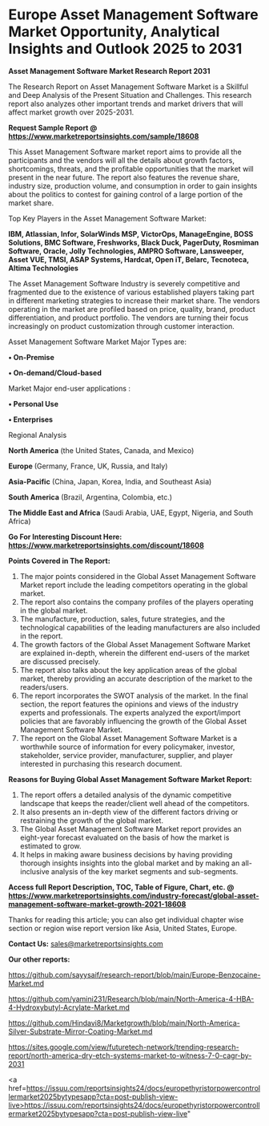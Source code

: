  # Europe Asset Management Software Market Opportunity, Analytical Insights and Outlook 2025 to 2031

<strong>Asset Management Software Market Research Report 2031</strong>

The Research Report on Asset Management Software Market is a Skillful and Deep Analysis of the Present Situation and Challenges. This research report also analyzes other important trends and market drivers that will affect market growth over 2025-2031.

<strong>Request Sample Report @ <a href=https://www.marketreportsinsights.com/sample/18608>https://www.marketreportsinsights.com/sample/18608</a></strong>

This Asset Management Software market report aims to provide all the participants and the vendors will all the details about growth factors, shortcomings, threats, and the profitable opportunities that the market will present in the near future. The report also features the revenue share, industry size, production volume, and consumption in order to gain insights about the politics to contest for gaining control of a large portion of the market share.

Top Key Players in the Asset Management Software Market:

<strong>IBM, Atlassian, Infor, SolarWinds MSP, VictorOps, ManageEngine, BOSS Solutions, BMC Software, Freshworks, Black Duck, PagerDuty, Rosmiman Software, Oracle, Jolly Technologies, AMPRO Software, Lansweeper, Asset VUE, TMSI, ASAP Systems, Hardcat, Open iT, Belarc, Tecnoteca, Altima Technologies</strong>

The Asset Management Software Industry is severely competitive and fragmented due to the existence of various established players taking part in different marketing strategies to increase their market share. The vendors operating in the market are profiled based on price, quality, brand, product differentiation, and product portfolio. The vendors are turning their focus increasingly on product customization through customer interaction.

Asset Management Software Market Major Types are:

<strong>• On-Premise

• On-demand/Cloud-based</strong>

Market Major end-user applications :

<strong>• Personal Use

• Enterprises</strong>

Regional Analysis

</u><strong><b>North America</b></strong> (the United States, Canada, and Mexico)

<strong><b>Europe </b></strong>(Germany, France, UK, Russia, and Italy)

<strong><b>Asia-Pacific</b></strong> (China, Japan, Korea, India, and Southeast Asia)

<strong><b>South America</b></strong> (Brazil, Argentina, Colombia, etc.)

<strong><b>The Middle East and Africa</b></strong> (Saudi Arabia, UAE, Egypt, Nigeria, and South Africa)

<strong>Go For Interesting Discount Here: <a href=https://www.marketreportsinsights.com/discount/18608>https://www.marketreportsinsights.com/discount/18608</a></strong>

<strong>Points Covered in The Report:</strong>
<ol>
  <li>The major points considered in the Global Asset Management Software Market report include the leading competitors operating in the global market.</li>
  <li>The report also contains the company profiles of the players operating in the global market.</li>
  <li>The manufacture, production, sales, future strategies, and the technological capabilities of the leading manufacturers are also included in the report.</li>
  <li>The growth factors of the Global Asset Management Software Market are explained in-depth, wherein the different end-users of the market are discussed precisely.</li>
  <li>The report also talks about the key application areas of the global market, thereby providing an accurate description of the market to the readers/users.</li>
  <li>The report incorporates the SWOT analysis of the market. In the final section, the report features the opinions and views of the industry experts and professionals. The experts analyzed the export/import policies that are favorably influencing the growth of the Global Asset Management Software Market.</li>
  <li>The report on the Global Asset Management Software Market is a worthwhile source of information for every policymaker, investor, stakeholder, service provider, manufacturer, supplier, and player interested in purchasing this research document.</li>
</ol>
<strong>Reasons for Buying Global Asset Management Software Market Report:</strong>

<ol>
  <li>The report offers a detailed analysis of the dynamic competitive landscape that keeps the reader/client well ahead of the competitors.</li>
  <li>It also presents an in-depth view of the different factors driving or restraining the growth of the global market.</li>
  <li>The Global Asset Management Software Market report provides an eight-year forecast evaluated on the basis of how the market is estimated to grow.</li>
  <li>It helps in making aware business decisions by having providing thorough insights insights into the global market and by making an all-inclusive analysis of the key market segments and sub-segments.</li>
</ol>
<strong>Access full Report Description, TOC, Table of Figure, Chart, etc. @ <a href=https://www.marketreportsinsights.com/industry-forecast/global-asset-management-software-market-growth-2021-18608>https://www.marketreportsinsights.com/industry-forecast/global-asset-management-software-market-growth-2021-18608</a></strong>


Thanks for reading this article; you can also get individual chapter wise section or region wise report version like Asia, United States, Europe.

<strong>Contact Us:</strong>
sales@marketreportsinsights.com

<strong>Our other reports:</strong>

<a href=https://github.com/sayysaif/research-report/blob/main/Europe-Benzocaine-Market.md>https://github.com/sayysaif/research-report/blob/main/Europe-Benzocaine-Market.md</a>

<a href=https://github.com/yamini231/Research/blob/main/North-America-4-HBA-4-Hydroxybutyl-Acrylate-Market.md>https://github.com/yamini231/Research/blob/main/North-America-4-HBA-4-Hydroxybutyl-Acrylate-Market.md</a>

<a href=https://github.com/Hindavi8/Marketgrowth/blob/main/North-America-Silver-Substrate-Mirror-Coating-Market.md>https://github.com/Hindavi8/Marketgrowth/blob/main/North-America-Silver-Substrate-Mirror-Coating-Market.md</a>

<a href=https://sites.google.com/view/futuretech-network/trending-research-report/north-america-dry-etch-systems-market-to-witness-7-0-cagr-by-2031>https://sites.google.com/view/futuretech-network/trending-research-report/north-america-dry-etch-systems-market-to-witness-7-0-cagr-by-2031</a>

<a href=https://issuu.com/reportsinsights24/docs/europethyristorpowercontrollermarket2025bytypesapp?cta=post-publish-view-live>https://issuu.com/reportsinsights24/docs/europethyristorpowercontrollermarket2025bytypesapp?cta=post-publish-view-live</a>"
